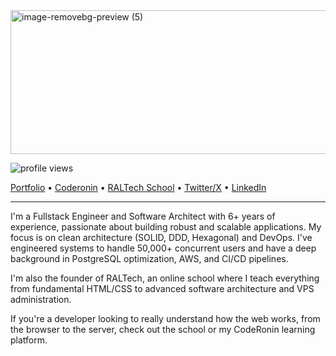 <!--<h3 align="center">
</h3> -->



<!-- Whats up hacker news, i dont give a shit about being a github influencer lmao stop judging me based on literally a bio i typed up in 3 minutes -->


<!-- comment out for now while https://github.com/jstrieb/github-stats/issues/7 is going on -->

<img width="1084" height="230" alt="image-removebg-preview (5)" src="https://github.com/user-attachments/assets/26afe588-61e8-462e-98b7-f3169a2dae36" />

<p align="center">
<p align="left"> <img src="https://komarev.com/ghpvc/?username=rotour&label=Profile%20views&color=0e75b6&style=flat" alt="profile views" /> </p>
  
  <a href="https://rotour.dev">Portfolio</a> •
  <a href="https://coderonin.raltech.school">Coderonin</a> •
  <a href="https://raltech.school">RALTech School</a> •
  <a href="https://x.com/Rotourdev">Twitter/X</a>  •
  <a href="https://www.linkedin.com/in/robintourne-rotour">LinkedIn</a>
</p>

---


I'm a Fullstack Engineer and Software Architect with 6+ years of experience, passionate about building robust and scalable applications. My focus is on clean architecture (SOLID, DDD, Hexagonal) and DevOps. I've engineered systems to handle 50,000+ concurrent users and have a deep background in PostgreSQL optimization, AWS, and CI/CD pipelines.

I'm also the founder of RALTech, an online school where I teach everything from fundamental HTML/CSS to advanced software architecture and VPS administration.

If you're a developer looking to really understand how the web works, from the browser to the server, check out the school or my CodeRonin learning platform.
